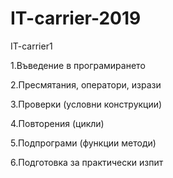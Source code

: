 # IT-carrier-2019

IT-carrier1

1.Въведение в програмирането

2.Пресмятания, оператори, изрази

3.Проверки (условни конструкции)

4.Повторения (цикли)

5.Подпрограми (функции методи)

6.Подготовка за практически изпит
